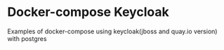 # Docker-compose Keycloak

Examples of docker-compose using keycloak(jboss and quay.io version) with postgres

